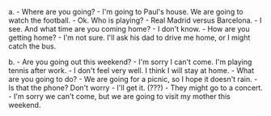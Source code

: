 a. 
    - Where are you going?
    - I'm going to Paul's house. We are going to watch the football.
    - Ok. Who is playing?
    - Real Madrid versus Barcelona.
    - I see. And what time are you coming home?
    - I don't know.
    - How are you getting home?
    - I'm not sure. I'll ask his dad to drive me home, or I might catch the bus.

b.
    - Are you going out this weekend?
    - I'm sorry I can't come. I'm playing tennis after work.
    - I don't feel very well. I think I will stay at home.
    - What are you going to do?
    - We are going for a picnic, so I hope it doesn't rain.
    - Is that the phone? Don't worry - I'll get it. (???)
    - They might go to a concert.
    - I'm sorry we can't come, but we are going to visit my mother this weekend.